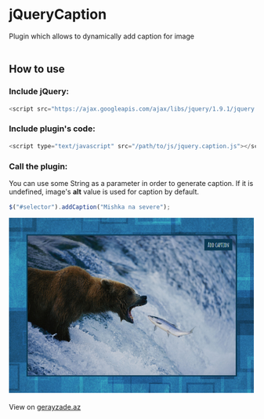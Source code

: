 # jQueryCaption
Plugin which allows to dynamically add caption for image<br/><br/>
## How to use
### Include jQuery:
```javascript
<script src="https://ajax.googleapis.com/ajax/libs/jquery/1.9.1/jquery.min.js"></script>
```
### Include plugin's code:
```javascript
<script type="text/javascript" src="/path/to/js/jquery.caption.js"></script>
```
### Call the plugin:
You can use some String as a parameter in order to generate caption. If it is undefined, image's <b>alt</b> value is used for caption by default.
```javascript
$("#selector").addCaption("Mishka na severe");
```
<img width="500px" src="interface.png" /><br/><br/>
View on <a href="http://www.gerayzade.az/dev/caption/" target="_blank">gerayzade.az</a>
